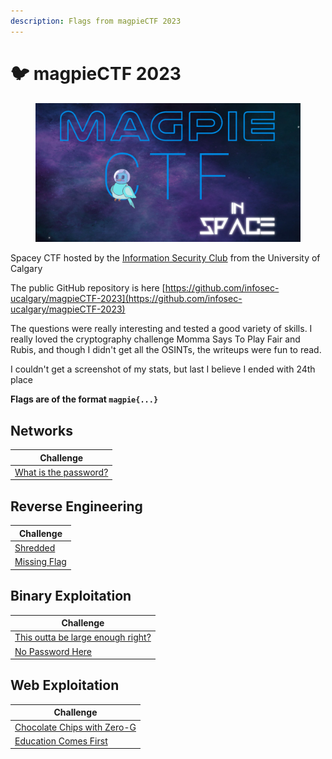 ```yaml
---
description: Flags from magpieCTF 2023
---
```


# 🐦 magpieCTF 2023

<figure><img src="../../.gitbook/assets/image (16).png" alt=""><figcaption></figcaption></figure>

Spacey CTF hosted by the [Information Security Club](https://infosecucalgary.ca/) from the University of Calgary

The public GitHub repository is here [https://github.com/infosec-ucalgary/magpieCTF-2023](https://github.com/infosec-ucalgary/magpieCTF-2023)

The questions were really interesting and tested a good variety of skills. I really loved the cryptography challenge Momma Says To Play Fair and Rubis, and though I didn't get all the OSINTs, the writeups were fun to read.

I couldn't get a screenshot of my stats, but last I believe I ended with 24th place

**Flags are of the format `magpie{...}`**

## Networks

| Challenge                                        |
| ------------------------------------------------ |
| [What is the password?](what-is-the-password.md) |

## Reverse Engineering

| Challenge                       |
| ------------------------------- |
| [Shredded](shredded.md)         |
| [Missing Flag](missing-flag.md) |

## Binary Exploitation

| Challenge                                                                |
| ------------------------------------------------------------------------ |
| [This outta be large enough right?](this-outta-be-large-enough-right.md) |
| [No Password Here](no-password-here.md)                                  |

## Web Exploitation

| Challenge                                                     |
| ------------------------------------------------------------- |
| [Chocolate Chips with Zero-G](chocolate-chips-with-zero-g.md) |
| [Education Comes First](education-comes-first.md)             |
